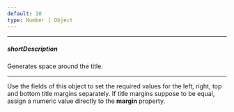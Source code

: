 ```yaml
---
default: 10
type: Number | Object
---
```

---
##### shortDescription
Generates space around the title.

---
Use the fields of this object to set the required values for the left, right, top and bottom title margins separately. If title margins suppose to be equal, assign a numeric value directly to the **margin** property.